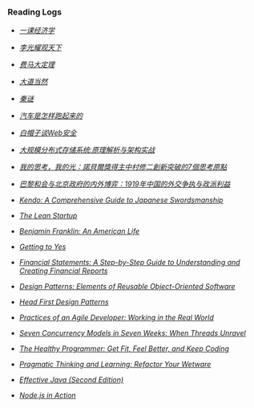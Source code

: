 
### Reading Logs

- *[一课经济学](http://www.jianshu.com/p/f9d9513df314)*
- *[李光耀观天下](http://book.sohu.com/20150601/n414196037.shtml)*
- *[费马大定理](http://book.douban.com/subject/1322358/)*
- *[大道当然](http://baike.baidu.com/view/12122806.htm)*
- *[秦谜](https://book.douban.com/subject/26349445/)*
- *[汽车是怎样跑起来的](http://read.douban.com/ebook/2383275/)*
- *[白帽子谈Web安全](https://book.douban.com/subject/10546925/)*
- *[大规模分布式存储系统:原理解析与架构实战](http://www.amazon.cn/%E5%9B%BE%E4%B9%A6/dp/B00EUU40TS)*
- *[我的思考，我的光：諾貝爾獎得主中村修二創新突破的7個思考原點](http://i-chentsai.innovarad.tw/2015/09/my_thinking_my_light.html)*
- *[巴黎和会与北京政府的内外博弈：1919年中国的外交争执与政派利益](http://www.npopss-cn.gov.cn/n/2015/0807/c384188-27427321.html)*


- *[Kendo: A Comprehensive Guide to Japanese Swordsmanship](http://www.amazon.com/gp/product/4805312319?psc=1&redirect=true&ref_=oh_aui_detailpage_o08_s00)*
- *[The Lean Startup](http://www.amazon.com/The-Lean-Startup-Entrepreneurs-Continuous/dp/0307887898)*
- *[Benjamin Franklin: An American Life](http://www.amazon.com/Benjamin-Franklin-An-American-Life/dp/074325807X)*
- *[Getting to Yes](http://www.amazon.com/Getting-Yes-Negotiating-Agreement-Without/dp/0140157352)*
- *[Financial Statements: A Step-by-Step Guide to Understanding and Creating Financial Reports](http://www.amazon.com/Financial-Statements-Step---Step-Understanding/dp/1601630239/ref=sr_1_1?ie=UTF8&qid=1452320311&sr=8-1&keywords=financial+statement)*
- *[Design Patterns: Elements of Reusable Object-Oriented Software](http://www.amazon.com/gp/product/0201633612/ref=pd_lpo_sbs_dp_ss_1?pf_rd_p=1944687722&pf_rd_s=lpo-top-stripe-1&pf_rd_t=201&pf_rd_i=0596007124&pf_rd_m=ATVPDKIKX0DER&pf_rd_r=11KRAEW0EB2805DXPWMQ)*
- *[Head First Design Patterns](http://www.amazon.com/Head-First-Design-Patterns-Freeman/dp/0596007124)*
- *[Practices of an Agile Developer: Working in the Real World](http://www.amazon.com/Practices-Agile-Developer-Pragmatic-Bookshelf/dp/097451408X)*
- *[Seven Concurrency Models in Seven Weeks: When Threads Unravel](http://www.amazon.com/Seven-Concurrency-Models-Weeks-Programmers/dp/1937785653/ref=sr_1_1?s=books&ie=UTF8&qid=1452319942&sr=1-1&keywords=seven+concurrency+models+in+seven+weeks)*
- *[The Healthy Programmer: Get Fit, Feel Better, and Keep Coding](http://www.amazon.com/The-Healthy-Programmer-Pragmatic-Programmers/dp/1937785319)*
- *[Pragmatic Thinking and Learning: Refactor Your Wetware](http://www.amazon.com/Pragmatic-Thinking-Learning-Refactor-Programmers/dp/1934356050)*
- *[Effective Java (Second Edition)](http://www.amazon.com/Effective-Java-Edition-Joshua-Bloch/dp/0321356683)*
- *[Node.js in Action](https://www.manning.com/books/node-js-in-action)*